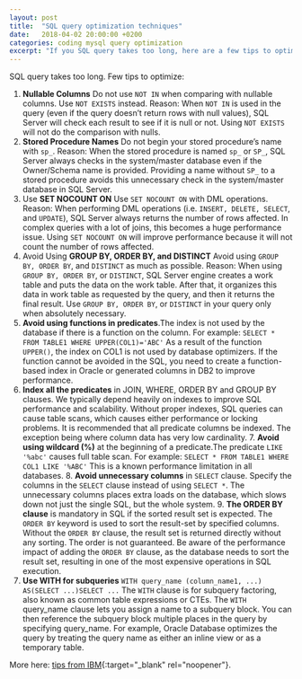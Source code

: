 ```yaml
---
layout: post
title:  "SQL query optimization techniques"
date:   2018-04-02 20:00:00 +0200
categories: coding mysql query optimization
excerpt: "If you SQL query takes too long, here are a few tips to optimize it."
---
```


SQL query takes too long. Few tips to optimize:

1. **Nullable Columns**
Do not use `NOT IN` when comparing with nullable columns. Use `NOT EXISTS` instead.
Reason: When `NOT IN` is used in the query (even if the query doesn’t return rows with null values), SQL Server will check each result to see if it is null or not. Using `NOT EXISTS` will not do the comparison with nulls.
2. **Stored Procedure Names**
Do not begin your stored procedure’s name with `sp_`.
Reason: When the stored procedure is named `sp_` or `SP_`, SQL Server always checks in the system/master database even if the Owner/Schema name is provided. Providing a name without `SP_` to a stored procedure avoids this unnecessary check in the system/master database in SQL Server.
3. Use **SET NOCOUNT ON**
Use `SET NOCOUNT ON` with DML operations.
Reason: When performing DML operations (i.e. `INSERT, DELETE, SELECT`, and `UPDATE`), SQL Server always returns the number of rows affected. In complex queries with a lot of joins, this becomes a huge performance issue.
Using `SET NOCOUNT ON` will improve performance because it will not count the number of rows affected.
4. Avoid Using **GROUP BY, ORDER BY, and DISTINCT**
Avoid using `GROUP BY, ORDER BY`, and `DISTINCT` as much as possible.
Reason: When using `GROUP BY, ORDER BY`, or `DISTINCT`, SQL Server engine creates a work table and puts the data on the work table. 
After that, it organizes this data in work table as requested by the query, and then it returns the final result.
Use `GROUP BY, ORDER BY`, or `DISTINCT` in your query only when absolutely necessary.
5. **Avoid using functions in predicates**.The index is not used by the database if there is a function on the column. For example:
`SELECT * FROM TABLE1 WHERE UPPER(COL1)='ABC'`
As a result of the function `UPPER()`, the index on COL1 is not used by database optimizers. If the function cannot be avoided in the SQL, you need to create a function-based index in Oracle or generated columns in DB2 to improve performance.
6. **Index all the predicates** in JOIN, WHERE, ORDER BY and GROUP BY clauses.
We typically depend heavily on indexes to improve SQL performance and scalability.
Without proper indexes, SQL queries can cause table scans, which causes either performance or locking problems. It is recommended that all predicate columns be indexed. The exception being where column data has very low cardinality.
7. **Avoid using wildcard (%)** at the beginning of a predicate.The predicate `LIKE '%abc'` causes full table scan. For example:
`SELECT * FROM TABLE1 WHERE COL1 LIKE '%ABC'`
This is a known performance limitation in all databases.
8. **Avoid unnecessary columns** in `SELECT` clause.
Specify the columns in the `SELECT` clause instead of using `SELECT *`. The unnecessary columns places extra loads on the database, which slows down not just the single SQL, but the whole system.
9. **The ORDER BY clause** is mandatory in SQL if the sorted result set is expected.
The `ORDER BY` keyword is used to sort the result-set by specified columns. Without the `ORDER BY` clause, the result set is returned directly without any sorting.
The order is not guaranteed. Be aware of the performance impact of adding the `ORDER BY` clause, as the database needs to sort the result set, resulting in one of the most expensive operations in SQL execution.
10. **Use WITH for subqueries**
`WITH query_name (column_name1, ...) AS(SELECT ...)SELECT ...`
The `WITH` clause is for subquery factoring, also known as common table expressions or CTEs.
The `WITH` query_name clause lets you assign a name to a subquery block. 
You can then reference the subquery block multiple places in the query by specifying query_name. 
For example, Oracle Database optimizes the query by treating the query name as either an inline view or as a temporary table.


More here: [tips from IBM][ibm-link]{:target="_blank" rel="noopener"}.

[ibm-link]: https://www.ibm.com/support/knowledgecenter/en/SSZLC2_7.0.0/com.ibm.commerce.admin.doc/refs/rsdperformanceworkspaces_dup.htm